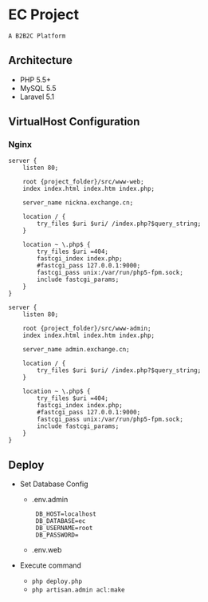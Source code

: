 # EC Project

    A B2B2C Platform

## Architecture

- PHP 5.5+
- MySQL 5.5
- Laravel 5.1

## VirtualHost Configuration

### Nginx
```
server {
    listen 80;

    root {project_folder}/src/www-web;
    index index.html index.htm index.php;

    server_name nickna.exchange.cn;

    location / {
        try_files $uri $uri/ /index.php?$query_string;
    }

    location ~ \.php$ {
        try_files $uri =404;
        fastcgi_index index.php;
        #fastcgi_pass 127.0.0.1:9000;
        fastcgi_pass unix:/var/run/php5-fpm.sock;
        include fastcgi_params;
    }
}

server {
    listen 80;

    root {project_folder}/src/www-admin;
    index index.html index.htm index.php;

    server_name admin.exchange.cn;

    location / {
        try_files $uri $uri/ /index.php?$query_string;
    }

    location ~ \.php$ {
        try_files $uri =404;
        fastcgi_index index.php;
        #fastcgi_pass 127.0.0.1:9000;
        fastcgi_pass unix:/var/run/php5-fpm.sock;
        include fastcgi_params;
    }
}
```

## Deploy

  - Set Database Config

    + .env.admin

       ```
        DB_HOST=localhost
        DB_DATABASE=ec
        DB_USERNAME=root
        DB_PASSWORD=
       ```

    + .env.web

  - Execute command

    + ```php deploy.php```
    + ```php artisan.admin acl:make```
